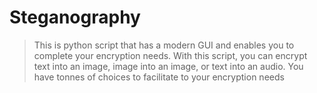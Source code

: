 # Steganography
> This is python script that has a modern GUI and enables you to complete your encryption needs. With this script, you can encrypt text into an image, image into an image, or text into an audio. You have tonnes of choices to facilitate to your encryption needs
